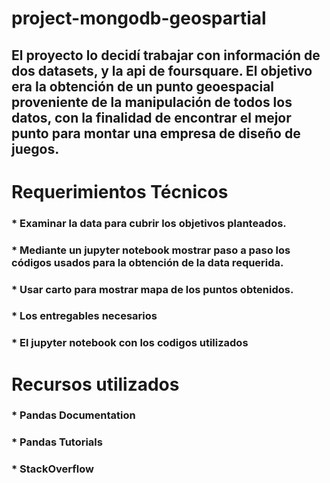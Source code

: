 # project-mongodb-geospartial

## El proyecto lo decidí trabajar con información de dos datasets, y la api de foursquare. El objetivo era la obtención de un punto geoespacial proveniente de la manipulación de todos los datos, con la finalidad de encontrar el mejor punto para montar una empresa de diseño de juegos.

# Requerimientos Técnicos

### * Examinar la data para cubrir los objetivos planteados.
### * Mediante un jupyter notebook mostrar paso a paso los códigos usados para la obtención de la data requerida.
### * Usar carto para mostrar mapa de los puntos obtenidos.
### * Los entregables necesarios
### * El jupyter notebook con los codigos utilizados

# Recursos utilizados

### * Pandas Documentation
### * Pandas Tutorials 
### * StackOverflow